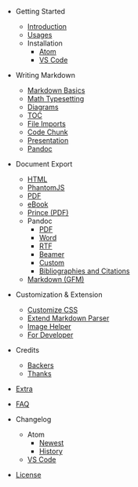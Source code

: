 - Getting Started
  - [Introduction](/)
  - [Usages](usages.md)
  - Installation
    - [Atom](installation.md)
    - [VS Code](vscode-installation.md)

- Writing Markdown
  - [Markdown Basics](markdown-basics.md)
  - [Math Typesetting](math.md)
  - [Diagrams](diagrams.md)
  - [TOC](toc.md)
  - [File Imports](file-imports.md)
  - [Code Chunk](code-chunk.md)
  - [Presentation](presentation.md)
  - [Pandoc](pandoc.md)

- Document Export
  - [HTML](html.md)
  - [PhantomJS](phantomjs.md)
  - [PDF](pdf.md)
  - [eBook](ebook.md)
  - [Prince (PDF)](prince.md)
  - Pandoc
    - [PDF](pandoc-pdf.md)
    - [Word](pandoc-word.md)
    - [RTF](pandoc-rtf.md)
    - [Beamer](pandoc-beamer.md)
    - [Custom](pandoc-custom.md)
    - [Bibliographies and Citations](pandoc-bibliographies-and-citations.md)
  - [Markdown (GFM)](markdown.md)

- Customization & Extension
  - [Customize CSS](customize-css.md)
  - [Extend Markdown Parser](extend-parser.md)
  - [Image Helper](image-helper.md)
  - [For Developer](developer.md)

- Credits
  - [Backers](backers.md)
  - [Thanks](thanks.md)
- [Extra](extra.md)
- [FAQ](faq.md)
- Changelog
  - Atom
    - [Newest](newest.md)
    - [History](history.md)
  - [VS Code](https://github.com/shd101wyy/vscode-markdown-preview-enhanced/releases)
- [License](LICENSE.md)